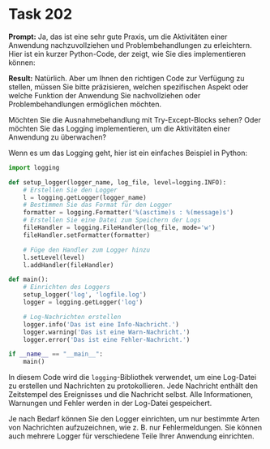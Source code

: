 # Task 202

**Prompt:** Ja, das ist eine sehr gute Praxis, um die Aktivitäten einer Anwendung nachzuvollziehen und Problembehandlungen zu erleichtern. Hier ist ein kurzer Python-Code, der zeigt, wie Sie dies implementieren können:

**Result:**
Natürlich. Aber um Ihnen den richtigen Code zur Verfügung zu stellen, müssen Sie bitte präzisieren, welchen spezifischen Aspekt oder welche Funktion der Anwendung Sie nachvollziehen oder Problembehandlungen ermöglichen möchten. 

Möchten Sie die Ausnahmebehandlung mit Try-Except-Blocks sehen? Oder möchten Sie das Logging implementieren, um die Aktivitäten einer Anwendung zu überwachen?

Wenn es um das Logging geht, hier ist ein einfaches Beispiel in Python:

```python
import logging

def setup_logger(logger_name, log_file, level=logging.INFO):
    # Erstellen Sie den Logger
    l = logging.getLogger(logger_name)
    # Bestimmen Sie das Format für den Logger
    formatter = logging.Formatter('%(asctime)s : %(message)s')
    # Erstellen Sie eine Datei zum Speichern der Logs
    fileHandler = logging.FileHandler(log_file, mode='w')
    fileHandler.setFormatter(formatter)

    # Füge den Handler zum Logger hinzu
    l.setLevel(level)
    l.addHandler(fileHandler)

def main():
    # Einrichten des Loggers
    setup_logger('log', 'logfile.log')
    logger = logging.getLogger('log')

    # Log-Nachrichten erstellen
    logger.info('Das ist eine Info-Nachricht.')
    logger.warning('Das ist eine Warn-Nachricht.')
    logger.error('Das ist eine Fehler-Nachricht.')

if __name__ == "__main__":
    main()
```
In diesem Code wird die `logging`-Bibliothek verwendet, um eine Log-Datei zu erstellen und Nachrichten zu protokollieren. Jede Nachricht enthält den Zeitstempel des Ereignisses und die Nachricht selbst. Alle Informationen, Warnungen und Fehler werden in der Log-Datei gespeichert. 

Je nach Bedarf können Sie den Logger einrichten, um nur bestimmte Arten von Nachrichten aufzuzeichnen, wie z. B. nur Fehlermeldungen. Sie können auch mehrere Logger für verschiedene Teile Ihrer Anwendung einrichten.
